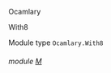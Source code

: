 Ocamlary

With8

Module type `Ocamlary.With8`

<a id="module-M"></a>

###### module [M](Ocamlary.module-type-With8.M.md)
